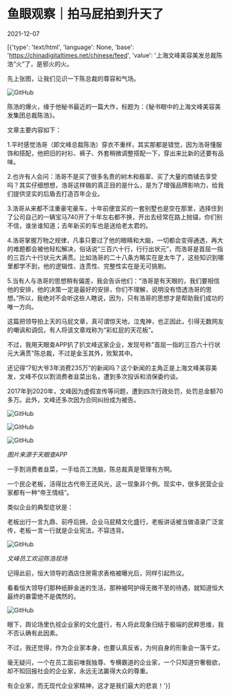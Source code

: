 # 鱼眼观察｜拍马屁拍到升天了

2021-12-07

[{'type': 'text/html', 'language': None, 'base': 'https://chinadigitaltimes.net/chinese/feed', 'value': '上海文峰美容美发总裁陈浩“火”了，是邪火的火。

先上张图，让我们见识一下陈总裁的尊容和气场。

![GitHub](https://chinadigitaltimes.net/chinese/files/2021/12/post-674255-61af4b6f88ddc.)

陈浩的爆火，缘于他秘书最近的一篇大作，标题为：《秘书眼中的上海文峰美容美发集团总裁陈浩》。

文章主要内容如下：

1.平时感觉浩哥（即文峰总裁陈浩）穿衣不重样，其实那都是错觉，因为浩哥懂服饰和搭配，他把旧的衬衫、裤子、外套稍微调整搭配一下，穿出来比新的还要有品味。

2.也许有人会问：浩哥不是买了很多名贵的树木和翡翠、买了大量的商铺去享受吗？其实仔细想想，浩哥这样做的真正目的是什么，是为了增强品牌影响力，给我们提供坚实的后盾去打造百年企业。

3.浩哥从来都不注重豪宅豪车，十年前便宜买的一套别墅也是空在那里，选择住到了公司自己的一辆宝马740开了十年左右都不换，开出去经常在路上抛锚，你们别不信，谁坐谁知道；去年新买的车也是送给老太君的。

4.浩哥掌握万物之规律，凡事只要过了他的眼睛和大脑，一切都会变得通透，再大的难题都会被他轻松解决，俗话说“三百六十行，行行出状元”，而浩哥是首屈一指的三百六十行状元大满贯。比如浩哥的二十八条方略实在是太牛了，这些知识到哪里都学不到，他的逻辑性、连贯性、完整性实在是无可挑剔。

5.当有人与浩哥的思想稍有偏差，我会告诉他们：“浩哥是有天眼的，我们要相信他的安排，他的决策一定是最好的安排，你们不理解，说明没有悟透浩哥的思想。”所以，我绝对不会听这些人瞎说，因为，只有浩哥的思想才是帮助我们成功的唯一方向。

这篇把领导拍上天的马屁文章，真可谓惊天地，泣鬼神，也正因此，引得无数网友的嘲讽和调侃，有人将该文章戏称为“彩虹屁的天花板”。

不过，我用天眼查APP扒了扒文峰这家企业，发现号称&quot;首屈一指的三百六十行状元大满贯&quot;陈总裁，不过是金玉其外，败絮其中。

还记得“7旬大爷3年消费235万”的新闻吗？这个新闻的主角正是上海文峰美容美发，文峰不仅以割消费者韭菜出名，遭到多次投诉和消保委约谈。

2017年到2020年，文峰因为虚假宣传等问题，遭到四次行政处罚，处罚总金额70多万。此外，文峰还多次因为合同纠纷成为被告。

![GitHub](https://chinadigitaltimes.net/chinese/files/2021/12/post-674255-61af4b6f8fe8e.)

![GitHub](https://chinadigitaltimes.net/chinese/files/2021/12/post-674255-61af4b6f985e7.)

![GitHub](https://chinadigitaltimes.net/chinese/files/2021/12/post-674255-61af4b6fa168c.)

 *图片来源于天眼查APP* 

一手割消费者韭菜，一手给员工洗脑，陈总裁真是管理有方啊。

一个民企老板，活得比古代帝王还风光，这一现象非个例。现实中，很多民营企业家都有一种“帝王情结”。

类似企业的典型症状是：

老板出行一言九鼎、前呼后拥，企业马屁精文化盛行，老板讲话被当做语录广泛宣传，老板一言一行就是企业宪法，不容违背。

![GitHub](https://chinadigitaltimes.net/chinese/files/2021/12/post-674255-61af4b6fa7a06.gif)

 *文峰员工欢迎陈浩现场* 

记得此前，恒大领导的酒店住房需求表格被曝光后，同样引起热议。

看看恒大领导们那种纸醉金迷的生活，那种被呵护得无微不至的待遇，就知道恒大最终的暴雷绝不是偶然的。

![GitHub](https://chinadigitaltimes.net/chinese/files/2021/12/post-674255-61af4b6fb6c1e.)

眼下，舆论场里仇视企业家的文化盛行，有人将此现象归结于极端的民粹思维，我不否认确有此因素。

不过，我还觉得，作为企业家本身，也要认真反省，为何自身的形象会一落千丈。

毫无疑问，一个在员工面前唯我独尊、专横霸道的企业家，一个只知道穷奢极欲，却不知回报社会的企业家，永远无法赢得大众的尊重。

有企业家，而无现代企业家精神，这才是我们最大的悲哀！'}]